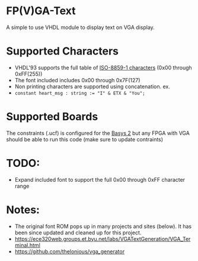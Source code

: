 FP(V)GA-Text
============

A simple to use VHDL module to display text on VGA display.

Supported Characters
====================
 - VHDL'93 supports the full table of [ISO-8859-1 characters](http://kireji.com/reference/iso88591.html) (0x00 through 0xFF(255))
 - The font included includes 0x00 through 0x7F(127)
 - Non printing characters are supported using concatenation. ex.
  - `constant heart_msg : string := "I" & ETX & "You";`

Supported Boards
================
The constraints (.ucf) is configured for the [Basys 2](http://www.digilentinc.com/Products/Detail.cfm?Prod=BASYS2) but any FPGA with VGA should be able to run this code (make sure to update contraints)

TODO:
=====
 - Expand included font to support the full 0x00 through 0xFF character range

Notes:
======
 - The original font ROM pops up in many projects and sites (below). It has been since updated and cleaned up for this project.
  - https://ece320web.groups.et.byu.net/labs/VGATextGeneration/VGA_Terminal.html
  - https://github.com/thelonious/vga_generator
